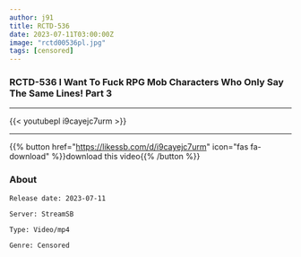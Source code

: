 ```yaml
---
author: j91
title: RCTD-536
date: 2023-07-11T03:00:00Z
image: "rctd00536pl.jpg"
tags: [censored]
---
```


### RCTD-536 I Want To Fuck RPG Mob Characters Who Only Say The Same Lines! Part 3
___

{{< youtubepl i9cayejc7urm >}}
___

{{% button href="https://likessb.com/d/i9cayejc7urm" icon="fas fa-download" %}}download this video{{% /button %}}
### About

`Release date: 2023-07-11`

`Server: StreamSB`

`Type: Video/mp4`

`Genre:	Censored`